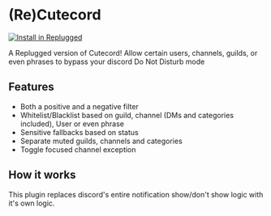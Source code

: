 # (Re)Cutecord

[![Install in Replugged](https://img.shields.io/badge/-Install%20in%20Replugged-blue?style=for-the-badge&logo=none)](https://replugged.dev/install?identifier=ShadiestGoat/ReCutecord&source=github)

A Replugged version of Cutecord! Allow certain users, channels, guilds, or even phrases to bypass your discord Do Not Disturb mode

## Features

- Both a positive and a negative filter
- Whitelist/Blacklist based on guild, channel (DMs and categories included), User or even phrase
- Sensitive fallbacks based on status
- Separate muted guilds, channels and categories
- Toggle focused channel exception

## How it works

This plugin replaces discord's entire notification show/don't show logic with it's own logic.
